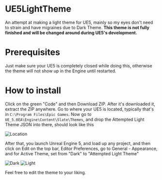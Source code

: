 # UE5LightTheme
 An attempt at making a light theme for UE5, mainly so my eyes don't need to strain and have migraines due to Dark Theme. **This theme is not fully finished and will be changed around during UE5's development.**

# Prerequisites
Just make sure your UE5 is completely closed while doing this, otherwise the theme will not show up in the Engine until restarted.

# How to install
Click on the green "Code" and then Download ZIP. After it's downloaded it, extract the ZIP anywhere. Go to where your UE5 is located, typically that's in `C:\Program Files\Epic Games`. Now go to `UE_5.0EA\Engine\Content\Slate\Themes`, and drop the Attempted Light Theme JSON into there, should look like this

![Location](https://cdn.discordapp.com/attachments/670086223322284049/869915715698823178/unknown.png)

After that, you launch Unreal Engine 5, and load up any project, and then click on Edit on the top bar, Editor Preferences, go to General - Appearance, and for Active Theme, set from "Dark" to "Attempted Light Theme"

![Dark](https://cdn.discordapp.com/attachments/670086223322284049/869916934647480361/unknown.png)
![Light](https://cdn.discordapp.com/attachments/670086223322284049/869916784621387806/unknown.png)

Feel free to edit the theme to your liking.
